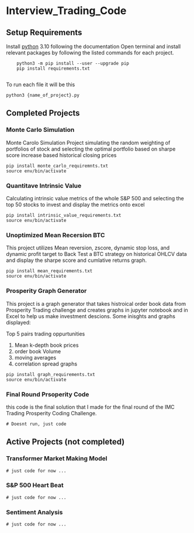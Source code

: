 # Interview_Trading_Code
## Setup Requirements 
Install [python](https://www.python.org) 3.10 following the documentation
Open terminal and install relevant packages by following the listed commands for each project.
```
    python3 -m pip install --user --upgrade pip
    pip install requirements.txt
    
```
To run each file it will be this
```
python3 {name_of_project}.py
```
## Completed Projects

### Monte Carlo Simulation
Monte Carolo Simulation Project simulating the random weighting of portfolios of stock and selecting the optimal portfolio based on sharpe score 
increase based historical closing prices 
```
pip install monte_carlo_requiremnts.txt
source env/bin/activate
```
### Quantitave Intrinsic Value 
Calculating  intrinsic value metrics of the whole S&P 500 and selecting the top 50 stocks to invest and display the metrics onto excel 
```
pip install intrinsic_value_requirements.txt
source env/bin/activate
```
### Unoptimized Mean Recersion BTC
This project utilizes Mean reversion, zscore, dynamic stop loss, and dynamic profit target to Back Test a BTC strategy on historical OHLCV data and display the sharpe score and cumlative returns graph. 
```
pip install mean_requirements.txt
source env/bin/activate
```
### Prosperity Graph Generator
This project is a graph generator that takes histroical order book data from Prosperity Trading challenge and creates graphs in jupyter notebook and in Excel to help us make investment descions. 
Some inisghts and graphs displayed:

Top 5 pairs trading oppurtunities 

1. Mean k-depth book prices
2. order book Volume
3. moving averages 
4. correlation spread graphs

```
pip install graph_requirements.txt
source env/bin/activate
```
### Final Round Prsoperity Code
this code is the final solution that I made for the final round of the IMC Trading Prosperity Coding Challenge. 
```
# Doesnt run, just code
```
## Active Projects (not completed)

### Transformer Market Making Model

```
# just code for now ...
```
### S&P 500 Heart Beat

```
# just code for now ...
```

### Sentiment Analysis 

```
# just code for now ...
```
